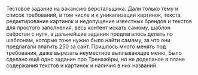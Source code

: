 Тестовое задание на вакансию верстальщика. Дали только тему и список требований, в том числе и к уникализации картинок, текста, редактирование картинок и недопущение известных брендов и текстов для простого заполнения, весь контент искать самому, шаблон свёрстан с нуля, а дальнейшие задания предлагалось делать по шаблонам, которые тоже нужно было найти самаму, за что они предлагали платить 250 за сайт. Пришлось много менять под требования, даже вырезать неуместное выплывающее меню. Было сделано ещё одно задание про Тренажёры, но не доделаное в плане содержания текстов и картинок и наличия в них названий.
